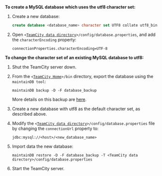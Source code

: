 [//]: # (title: Configuring UTF8 Character Set for MySQL)
[//]: # (auxiliary-id: Configuring UTF8 Character Set for MySQL)

[//]: # (Internal note. Do not delete. "Configuring UTF8 Character Set for MySQLd89e3.txt")    
[//]: # (Internal note. Do not delete. "Configuring UTF8 Character Set for MySQLd89e8.txt")    

__To create a MySQL database which uses the utf8 character set:__
	
1. Create a new database:

    ```SQL
    create database <database_name> character set UTF8 collate utf8_bin
    ```
	
2. Open `<`[`TeamCity data directory`](teamcity-data-directory.md)`>/config/database.properties`, and add the `characterEncoding` property:
  
    ```Plain Text
    connectionProperties.characterEncoding=UTF-8
    ```
 
__To change the character set of an existing MySQL database to utf8:__
	
1. Shut the TeamCity server down.
2. From the `<`[`TeamCity Home`](teamcity-home-directory.md)`>/bin` directory, export the database using the `maintainDB tool`:
    
    ```Plain Text
    maintainDB backup -D -F database_backup
    ```

    More details on this backup are [here](creating-backup-via-maintaindb-command-line-tool.md#Performing+TeamCity+Data+Backup+with+maintainDB+Utility).
3. Create a new database with utf8 as the default character set, as described above.
4. Modify the `<`[`TeamCity data directory`](teamcity-data-directory.md)`>/config/database.properties` file by changing the `connectionUrl` property to:
        
    ```Plain Text
    jdbc:mysql://<host>/<new_database_name>
    ```
5. Import data the new database:

    ```Plain Text
    maintainDB restore -D -F database_backup -T <TeamCity data directory>/config/database.properties
    ```
6. Start the TeamCity server.

